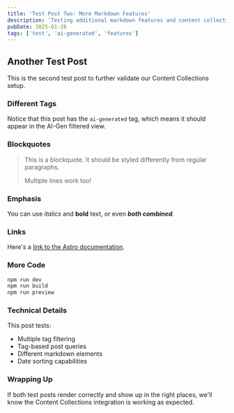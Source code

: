 ```yaml
---
title: 'Test Post Two: More Markdown Features'
description: 'Testing additional markdown features and content collection functionality with different tags.'
pubDate: 2025-01-28
tags: ['test', 'ai-generated', 'features']
---
```


## Another Test Post

This is the second test post to further validate our Content Collections setup.

### Different Tags

Notice that this post has the `ai-generated` tag, which means it should appear in the AI-Gen filtered view.

### Blockquotes

> This is a blockquote. It should be styled differently from regular paragraphs.
>
> Multiple lines work too!

### Emphasis

You can use *italics* and **bold** text, or even ***both combined***.

### Links

Here's a [link to the Astro documentation](https://docs.astro.build).

### More Code

```bash
npm run dev
npm run build
npm run preview
```

### Technical Details

This post tests:
- Multiple tag filtering
- Tag-based post queries
- Different markdown elements
- Date sorting capabilities

### Wrapping Up

If both test posts render correctly and show up in the right places, we'll know the Content Collections integration is working as expected.
